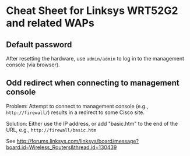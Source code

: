 # Cheat Sheet for Linksys WRT52G2 and related WAPs

## Default password

After resetting the hardware, use `admin/admin` to log in to the management
console (via browser).

## Odd redirect when connecting to management console

Problem: Attempt to connect to management console (e.g.,
`http://firewall/`) results in a redirect to some Cisco site.

Solution: Either use the IP address, or add "basic.htm" to the end of the
URL, e.g., `http://firewall/basic.htm`

See <http://forums.linksys.com/linksys/board/message?board.id=Wireless_Routers&thread.id=130439>
